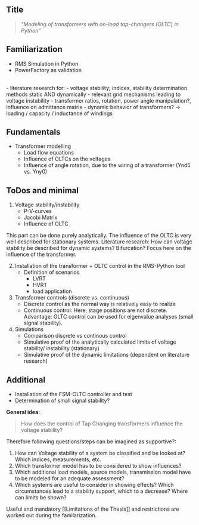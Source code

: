## Title
> *"Modeling of transformers with on-load tap-changers (OLTC) in Python"*

## Familiarization
- RMS Simulation in Python
- PowerFactory as validation
<br>
- literature research for:
	- voltage stability; indices, stability determination methods static AND dynamically
	- relevant grid mechanisms leading to voltage instability
	- transformer ratios, rotation, power angle manipulation?, influence on admittance matrix
	- dynamic behavior of transformers? -> loading / capacity / inductance of windings

## Fundamentals
-	Transformer modelling
	- Load flow equations
	- Influence of OLTCs on the voltages
	- Influence of angle rotation, due to the wiring of a transformer (Ynd5 vs. Yny0)

## ToDos and minimal
1. Voltage stability/instability
	- P-V-curves
	- Jacobi Matrix
	- Influence of OLTC

This part can be done purely analytically. The influence of the OLTC is very well described for stationary systems.
Literature research: How can voltage stability be described for dynamic systems? Bifurcation? Focus here on the influence of the transformer.

2. Installation of the transformer + OLTC control in the RMS-Python tool
	- Definition of scenarios
		- LVRT
		- HVRT
		- load application
3. Transformer controls (discrete vs. continuous)
	- Discrete control as the normal way is relatively easy to realize
	- Continuous control: Here, stage positions are not discrete. Advantage: OLTC control can be used for eigenvalue analyses (small signal stability).
4. Simulations
	- Comparison discrete vs continous control
	- Simulative proof of the analytically calculated limits of voltage stability/ instability (stationary)
	- Simulative proof of the dynamic limitations (dependent on literature research)

## Additional
- Installation of the FSM-OLTC controller and test
- Determination of small signal stability?


**General idea:**

> How does the control of Tap Changing transformers influence the voltage stability?

Therefore following questions/steps can be imagined as supportive?:
1. How can Voltage stability of a system be classified and be looked at? Which indices, measurements, etc.
2. Which transformer model has to be considered to show influences?
3. Which additional load models, source models, transmission model have to be modeled for an adequate assessment?
4. Which systems are useful to consider in showing effects? Which circumstances lead to a stability support, which to a decrease? Where can limits be shown? 

Useful and mandatory [[Limitations of the Thesis]] and restrictions are worked out during the familarization.
